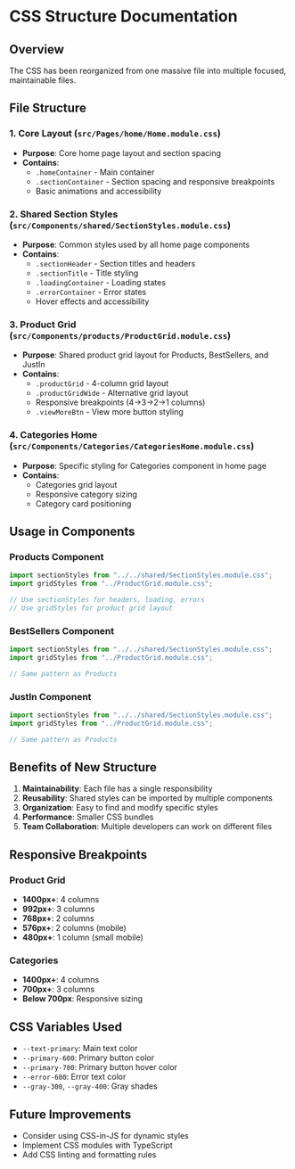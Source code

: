 # CSS Structure Documentation

## Overview
The CSS has been reorganized from one massive file into multiple focused, maintainable files.

## File Structure

### 1. Core Layout (`src/Pages/home/Home.module.css`)
- **Purpose**: Core home page layout and section spacing
- **Contains**: 
  - `.homeContainer` - Main container
  - `.sectionContainer` - Section spacing and responsive breakpoints
  - Basic animations and accessibility

### 2. Shared Section Styles (`src/Components/shared/SectionStyles.module.css`)
- **Purpose**: Common styles used by all home page components
- **Contains**:
  - `.sectionHeader` - Section titles and headers
  - `.sectionTitle` - Title styling
  - `.loadingContainer` - Loading states
  - `.errorContainer` - Error states
  - Hover effects and accessibility

### 3. Product Grid (`src/Components/products/ProductGrid.module.css`)
- **Purpose**: Shared product grid layout for Products, BestSellers, and JustIn
- **Contains**:
  - `.productGrid` - 4-column grid layout
  - `.productGridWide` - Alternative grid layout
  - Responsive breakpoints (4→3→2→1 columns)
  - `.viewMoreBtn` - View more button styling

### 4. Categories Home (`src/Components/Categories/CategoriesHome.module.css`)
- **Purpose**: Specific styling for Categories component in home page
- **Contains**:
  - Categories grid layout
  - Responsive category sizing
  - Category card positioning

## Usage in Components

### Products Component
```javascript
import sectionStyles from "../../shared/SectionStyles.module.css";
import gridStyles from "../ProductGrid.module.css";

// Use sectionStyles for headers, loading, errors
// Use gridStyles for product grid layout
```

### BestSellers Component
```javascript
import sectionStyles from "../../shared/SectionStyles.module.css";
import gridStyles from "../ProductGrid.module.css";

// Same pattern as Products
```

### JustIn Component
```javascript
import sectionStyles from "../../shared/SectionStyles.module.css";
import gridStyles from "../ProductGrid.module.css";

// Same pattern as Products
```

## Benefits of New Structure

1. **Maintainability**: Each file has a single responsibility
2. **Reusability**: Shared styles can be imported by multiple components
3. **Organization**: Easy to find and modify specific styles
4. **Performance**: Smaller CSS bundles
5. **Team Collaboration**: Multiple developers can work on different files

## Responsive Breakpoints

### Product Grid
- **1400px+**: 4 columns
- **992px+**: 3 columns  
- **768px+**: 2 columns
- **576px+**: 2 columns (mobile)
- **480px+**: 1 column (small mobile)

### Categories
- **1400px+**: 4 columns
- **700px+**: 3 columns
- **Below 700px**: Responsive sizing

## CSS Variables Used
- `--text-primary`: Main text color
- `--primary-600`: Primary button color
- `--primary-700`: Primary button hover color
- `--error-600`: Error text color
- `--gray-300`, `--gray-400`: Gray shades

## Future Improvements
- Consider using CSS-in-JS for dynamic styles
- Implement CSS modules with TypeScript
- Add CSS linting and formatting rules
